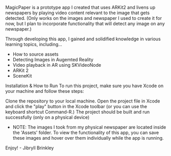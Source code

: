 MagicPaper is a prototype app I created that uses ARKit2 and livens up newspapers by playing video content relevant to the image that gets detected.
(Only works on the images and newspaper I used to create it for now, but I plan to incorporate functionality that will detect any image on any newspaper.)

Through developing this app, I gained and solidified knowledge in various learning topics, including...

* How to source assets
* Detecting Images in Augemted Reality
* Video playback in AR using SKVideoNode
* ARKit 2
* SceneKit


Installation & How to Run
To run this project, make sure you have Xcode on your machine and follow these steps:

Clone the repository to your local machine.
Open the project file in Xcode and click the "play" button in the Xcode toolbar (or you can use the keyboard shortcut Command-R.)
The project should be built and run successfully (only on a physical device)

* NOTE: The images I took from my physical newspaper are located inside the 'Assets' folder. To view the functionality of this app, you can save these images and hover over them individually while the app is running.

Enjoy! - Jibryll Brinkley
